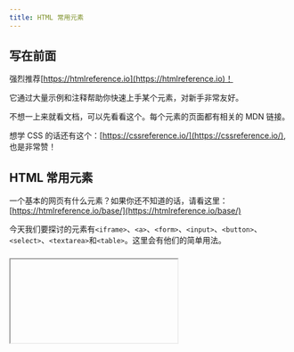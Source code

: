 ```yaml
---
title: HTML 常用元素
---
```


## 写在前面

强烈推荐[https://htmlreference.io](https://htmlreference.io)！

它通过大量示例和注释帮助你快速上手某个元素，对新手非常友好。

不想一上来就看文档，可以先看看这个。每个元素的页面都有相关的 MDN 链接。

想学 CSS 的话还有这个：[https://cssreference.io/](https://cssreference.io/), 也是非常赞！

<!-- more -->

## HTML 常用元素

一个基本的网页有什么元素？如果你还不知道的话，请看这里：[https://htmlreference.io/base/](https://htmlreference.io/base/)

今天我们要探讨的元素有`<iframe>`、`<a>`、`<form>`、`<input>`、`<button>`、`<select>`、`<textarea>`和`<table>`。这里会有他们的简单用法。

### <iframe> 元素

`<iframe>` 元素快速入门：[https://htmlreference.io/element/iframe/](https://htmlreference.io/element/iframe/)

`<iframe>` 元素使用手册：[https://developer.mozilla.org/en-US/docs/Web/HTML/Element/iframe](https://developer.mozilla.org/en-US/docs/Web/HTML/Element/iframe)

`<iframe>` 元素是可替代元素。

`<iframe>` 元素的 name 属性可以配合着 `<a>` 元素的 target 属性使用。此时 `<a>` 元素的 target 属性的值是 `<iframe>` 元素的 name 属性的值。点击 `<a>` 元素后将在`<iframe>` 元素展示。

示例： 

```
<iframe name=xxx src="#"></iframe>
<a target=xxx href="http://www.qq.com">QQ</a>
<a target=xxx href="http://www.baidu.com">Baidu</a>
```

### <a> 元素

`<a>` 元素快速入门：[https://htmlreference.io/element/a/](https://htmlreference.io/element/a/)

`<a>` 元素使用手册：[https://developer.mozilla.org/en-US/docs/Web/HTML/Element/a](https://developer.mozilla.org/en-US/docs/Web/HTML/Element/a)

#### 1. target 属性的四个值：

1. `_self` 当前页面加载
     
2. `_blank` 新窗口打开
     
3. `_parent` 加载响应到当前浏览上下文的父浏览上下文。如果没有 parent 框架或者浏览上下文，此选项的行为方式与 `_self` 相同。
     
4. `_top` 加载响应进入顶层浏览上下文。如果没有 parent 框架或者浏览上下文，此选项的行为方式与 `_self` 相同。

#### 2. download 属性:

添加该属性后点击链接会保存为本地文件。

#### 3. href 属性:

绝对URL（或：绝对路径）

```
href="http://www.example.com/index.htm"

href="http://www.example.com/index.htm#bottom"
<!-- 上面这个不发送请求 -->

href="http://www.example.com/index.htm?wd=qq"

href="//www.example.com/index.htm"
<!-- 上面这个是自动继承协议的绝对路径 -->
```

相对URL（或：相对路径）

```
href="index.htm"
```

锚 URL

```
href="#top"
<!-- 上面这个不发送请求 -->
```

伪协议

```
href=JavaScript:alert("你好");
<!-- 伪协议是历史遗留问题 -->
```

> 参考资料：
>
> [https://developer.mozilla.org/zh-CN/docs/Web/HTML/Element/a](https://developer.mozilla.org/zh-CN/docs/Web/HTML/Element/a)
> [http://www.w3school.com.cn/tags/att_a_href.asp](http://www.w3school.com.cn/tags/att_a_href.asp)

### <form> 元素、<input> 元素、<button> 元素、<label> 元素、 <select> 元素以及 <textarea> 元素

把他们放在一起是因为这几个元素通常是和 `<form>` 元素一起出现的。

`<form>` 元素快速入门：[https://htmlreference.io/element/form/](https://htmlreference.io/element/form/)

`<input>` 元素快速入门：[https://htmlreference.io/element/input/](https://htmlreference.io/element/input/)

`<button>` 元素快速入门：[https://htmlreference.io/element/button/](https://htmlreference.io/element/button/)

`<label>` 元素快速入门：[https://htmlreference.io/element/label/](https://htmlreference.io/element/label/)

`<select>` 元素快速入门：[https://htmlreference.io/element/select/](https://htmlreference.io/element/select/)

`<textarea>` 元素快速入门：[https://htmlreference.io/element/textarea/](https://htmlreference.io/element/textarea/)

`<form>` 元素要有提交按钮，可通过 `<input>` 或 `<button>` 实现。

`<form>` 元素通常嵌套多个 `<input>` 元素。

如果`<form>` 元素的 method 属性为 GET 则默认把参数放到查询参数里面。

如果`<form>` 元素的 method 属性为 POST 则默认把查询参数放到 Form Data 里面。

`<form>` 元素也有 target 属性，和 `<a>` 一样。

示例：

```
<form action="user" method="post">
    <input type="text" name="username">
    <input type="password" name="password">
    <input type="submit" value="提交">
</form>
```

submit 是 `<input>` 元素唯一可以提交表单的type：

```
<input type="submit" value="注册">
```

提交表单也可以通过 `<button>` 元素实现：

```
<button>注册</button>
```

下面这个点击后无反应，不要这样写：

```
<input type="button" value="注册">
```

如果想要点击选项的文字也能选中，给文字加个 `<label>` 元素：

```
<input type="checkbox" id="xxx"><label for="xxx">同意</label>

<label for="xxx">用户名</label><input type="text" id="xxx" name="username">
```

`<label>` 元素的用途是为了和 `<input>` 元素关联，`<label>` 元素的 for 属性和 `<input>` 元素的 id 属性是一对的。

另一种写法是在`<label>` 元素内嵌套 `<input>` 元素：

```
<label><input type="checkbox">同意</label>

<label>用户名<input type="text" name="username"></label>
```

`<input>` 元素的 type 属性的值为 checkbox 时是多选。

多选示例：

```
喜欢的水果
<label><input type="checkbox" name="fruit" value="orange">橘子</label>
<label><input type="checkbox" name="fruit" value="banana">香蕉</label>
```

 `<input>` 元素的 type 属性的值为 radio，且 name 属性相同时，是多选。

单选示例：

```
爱我
<label><input type="radio" name="loveme" value="yes">Yes</label>
<label><input type="radio" name="loveme" value="no">No</label>
```

无论单选还是多选，代表各选项的 `<input>` 元素的 name 属性都要相同。服务器收到的信息为 name = value。

`<select>` 元素示例：

```
<select name="group multiple>
    <option value="">-</option>
    <option value="1">第一组</option>
    <option value="2">第二组</option>
    <option value="3" disabled>第三组</option>
    <option value="4" selected>第四组</option>
</select>
```

`<textarea>` 元素示例：

```
<textarea style="resize: none; width: 100px;" name="爱好"></textarea>
```

### <table> 元素

`<table>` 元素是用来构建表格的。

`<table>` 元素快速入门：[https://htmlreference.io/element/table/](https://htmlreference.io/element/table/)

`<table>` 元素使用手册：[https://developer.mozilla.org/en-US/docs/Web/HTML/Element/table](https://developer.mozilla.org/en-US/docs/Web/HTML/Element/table)

`<table>` 元素内要嵌套很多其他元素才能工作，参考用法见示例。

示例：

```
<table border=1 style="border-collapse:collapse;">    
    <colgroup>        
        <col width=100>        
        <col bgcolor=red width=200>        
        <col width=300>        
        <col width=70>    
    </colgroup>    
    <thead>        
        <tr>            
            <th>姓名</th><th>班别</th><th>座号</th>        
        </tr>   
    </thead>    
    <thbody>        
        <tr>            
            <td>略</td><td>略</td><td>略</td>            
        </tr>    
    </thbody>    
    <tfoot>        
        <tr>            
            <td>略</td><td>略</td><td>略</td>        
        </tr>    
    </tfoot> 
</table>
```